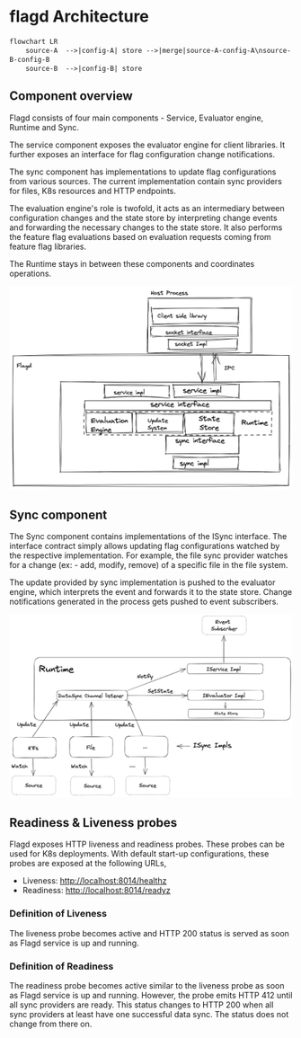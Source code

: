 # flagd Architecture

```mermaid
flowchart LR
    source-A  -->|config-A| store -->|merge|source-A-config-A\nsource-B-config-B
    source-B  -->|config-B| store
```

## Component overview

Flagd consists of four main components - Service, Evaluator engine, Runtime and Sync.

The service component exposes the evaluator engine for client libraries.
It further exposes an interface
for flag configuration change notifications.

The sync component has implementations to update flag configurations from various sources.
The current implementation
contain sync providers for files, K8s resources and HTTP endpoints.

The evaluation engine's role is twofold, it acts as an intermediary between configuration changes and the state store by interpreting change events and forwarding the necessary changes to the state store.
It also performs the feature flag evaluations based on evaluation requests coming from feature flag libraries.

The Runtime stays in between these components and coordinates operations.

![](../images/of-flagd-0.png)

## Sync component

The Sync component contains implementations of the ISync interface.
The interface contract simply allows updating
flag configurations watched by the respective implementation.
For example, the file sync provider watches for a change
(ex: - add, modify, remove) of a specific file in the file system.

The update provided by sync implementation is pushed to the evaluator engine, which interprets the event and forwards it to the state store.
Change notifications generated in the
process gets pushed to event subscribers.

![](../images/of-flagd-1.png)

## Readiness & Liveness probes

Flagd exposes HTTP liveness and readiness probes.
These probes can be used for K8s deployments.
With default
start-up configurations, these probes are exposed at the following URLs,

- Liveness: <http://localhost:8014/healthz>
- Readiness: <http://localhost:8014/readyz>

### Definition of Liveness

The liveness probe becomes active and HTTP 200 status is served as soon as Flagd service is up and running.

### Definition of Readiness

The readiness probe becomes active similar to the liveness probe as soon as Flagd service is up and running.
However,
the probe emits HTTP 412 until all sync providers are ready.
This status changes to HTTP 200 when all sync providers at
least have one successful data sync.
The status does not change from there on.